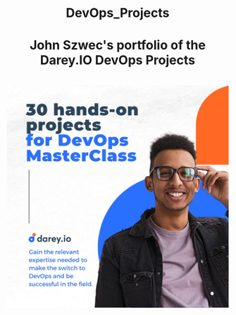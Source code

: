 # <div align="center"> DevOps_Projects </div>


# <div align="center"> John Szwec's portfolio of the Darey.IO DevOps Projects </div>

#
![](./images/banner2.jfif)
